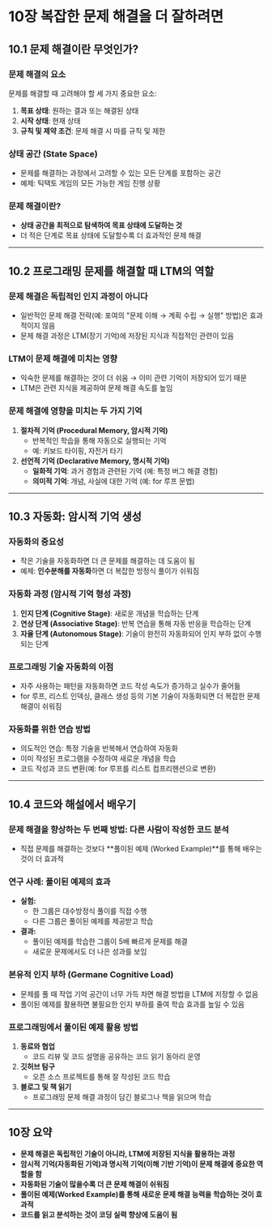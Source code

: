 # 10장 복잡한 문제 해결을 더 잘하려면

## 10.1 문제 해결이란 무엇인가?

### 문제 해결의 요소
문제를 해결할 때 고려해야 할 세 가지 중요한 요소:
1. **목표 상태**: 원하는 결과 또는 해결된 상태
2. **시작 상태**: 현재 상태
3. **규칙 및 제약 조건**: 문제 해결 시 따를 규칙 및 제한

### 상태 공간 (State Space)
- 문제를 해결하는 과정에서 고려할 수 있는 모든 단계를 포함하는 공간
- 예제: 틱택토 게임의 모든 가능한 게임 진행 상황

### 문제 해결이란?
- **상태 공간을 최적으로 탐색하여 목표 상태에 도달하는 것**
- 더 적은 단계로 목표 상태에 도달할수록 더 효과적인 문제 해결

---

## 10.2 프로그래밍 문제를 해결할 때 LTM의 역할

### 문제 해결은 독립적인 인지 과정이 아니다
- 일반적인 문제 해결 전략(예: 포여의 "문제 이해 → 계획 수립 → 실행" 방법)은 효과적이지 않음
- 문제 해결 과정은 LTM(장기 기억)에 저장된 지식과 직접적인 관련이 있음

### LTM이 문제 해결에 미치는 영향
- 익숙한 문제를 해결하는 것이 더 쉬움 → 이미 관련 기억이 저장되어 있기 때문
- LTM은 관련 지식을 제공하여 문제 해결 속도를 높임

### 문제 해결에 영향을 미치는 두 가지 기억
1. **절차적 기억 (Procedural Memory, 암시적 기억)**
    - 반복적인 학습을 통해 자동으로 실행되는 기억
    - 예: 키보드 타이핑, 자전거 타기
2. **선언적 기억 (Declarative Memory, 명시적 기억)**
    - **일화적 기억**: 과거 경험과 관련된 기억 (예: 특정 버그 해결 경험)
    - **의미적 기억**: 개념, 사실에 대한 기억 (예: for 루프 문법)

---

## 10.3 자동화: 암시적 기억 생성

### 자동화의 중요성
- 작은 기술을 자동화하면 더 큰 문제를 해결하는 데 도움이 됨
- 예제: **인수분해를 자동화**하면 더 복잡한 방정식 풀이가 쉬워짐

### 자동화 과정 (암시적 기억 형성 과정)
1. **인지 단계 (Cognitive Stage)**: 새로운 개념을 학습하는 단계
2. **연상 단계 (Associative Stage)**: 반복 연습을 통해 자동 반응을 학습하는 단계
3. **자율 단계 (Autonomous Stage)**: 기술이 완전히 자동화되어 인지 부하 없이 수행되는 단계

### 프로그래밍 기술 자동화의 이점
- 자주 사용하는 패턴을 자동화하면 코드 작성 속도가 증가하고 실수가 줄어듦
- for 루프, 리스트 인덱싱, 클래스 생성 등의 기본 기술이 자동화되면 더 복잡한 문제 해결이 쉬워짐

### 자동화를 위한 연습 방법
- 의도적인 연습: 특정 기술을 반복해서 연습하여 자동화
- 이미 작성된 프로그램을 수정하여 새로운 개념을 학습
- 코드 작성과 코드 변환(예: for 루프를 리스트 컴프리헨션으로 변환)

---

## 10.4 코드와 해설에서 배우기

### 문제 해결을 향상하는 두 번째 방법: **다른 사람이 작성한 코드 분석**
- 직접 문제를 해결하는 것보다 **풀이된 예제 (Worked Example)**를 통해 배우는 것이 더 효과적

### 연구 사례: 풀이된 예제의 효과
- **실험:**
    - 한 그룹은 대수방정식 풀이를 직접 수행
    - 다른 그룹은 풀이된 예제를 제공받고 학습
- **결과:**
    - 풀이된 예제를 학습한 그룹이 5배 빠르게 문제를 해결
    - 새로운 문제에서도 더 나은 성과를 보임

### 본유적 인지 부하 (Germane Cognitive Load)
- 문제를 풀 때 작업 기억 공간이 너무 가득 차면 해결 방법을 LTM에 저장할 수 없음
- 풀이된 예제를 활용하면 불필요한 인지 부하를 줄여 학습 효과를 높일 수 있음

### 프로그래밍에서 풀이된 예제 활용 방법
1. **동료와 협업**
    - 코드 리뷰 및 코드 설명을 공유하는 코드 읽기 동아리 운영
2. **깃허브 탐구**
    - 오픈 소스 프로젝트를 통해 잘 작성된 코드 학습
3. **블로그 및 책 읽기**
    - 프로그래밍 문제 해결 과정이 담긴 블로그나 책을 읽으며 학습

---

## 10장 요약
- **문제 해결은 독립적인 기술이 아니라, LTM에 저장된 지식을 활용하는 과정**
- **암시적 기억(자동화된 기억)과 명시적 기억(이해 기반 기억)이 문제 해결에 중요한 역할을 함**
- **자동화된 기술이 많을수록 더 큰 문제 해결이 쉬워짐**
- **풀이된 예제(Worked Example)를 통해 새로운 문제 해결 능력을 학습하는 것이 효과적**
- **코드를 읽고 분석하는 것이 코딩 실력 향상에 도움이 됨**